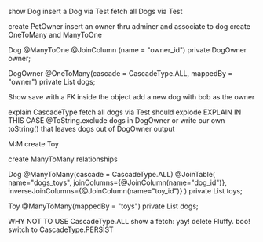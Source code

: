 show Dog
insert a Dog via Test
fetch all Dogs via Test

create PetOwner
insert an owner thru adminer and associate to dog
create OneToMany and ManyToOne

Dog
@ManyToOne
@JoinColumn (name = "owner_id")
private DogOwner owner;

DogOwner
@OneToMany(cascade = CascadeType.ALL, mappedBy = "owner")
private List<Dog> dogs;

Show save with a FK inside the object
add a new dog with bob as the owner

explain CascadeType
fetch all dogs via Test
should explode
EXPLAIN
IN THIS CASE
@ToString.exclude dogs in DogOwner
or write our own toString() that leaves dogs out of DogOwner output

M:M
create Toy

create ManyToMany relationships

Dog
@ManyToMany(cascade = CascadeType.ALL)
@JoinTable(
name="dogs_toys",
joinColumns={@JoinColumn(name="dog_id")},
inverseJoinColumns={@JoinColumn(name="toy_id")}
)
private List<Toy> toys;


Toy
@ManyToMany(mappedBy = "toys")
private List<Dog> dogs;

WHY NOT TO USE CascadeType.ALL
show a fetch: yay!
delete Fluffy. boo!
switch to CascadeType.PERSIST


